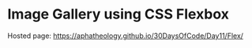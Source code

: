 # Image Gallery using CSS Flexbox 
Hosted page: https://aphatheology.github.io/30DaysOfCode/Day11/Flex/
